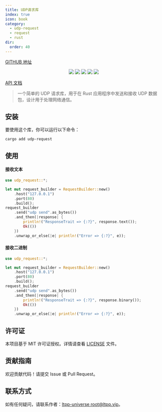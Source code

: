 ```yaml
---
title: UDP请求库
index: true
icon: book
category:
  - udp-request
  - request
  - rust
dir:
  order: 40
---
```


<Share colorful />

[GITHUB 地址](https://github.com/ltpp-universe/udp-request)

<center>

[![](https://img.shields.io/crates/v/udp-request.svg)](https://crates.io/crates/udp-request)
[![](https://img.shields.io/crates/d/udp-request.svg)](https://img.shields.io/crates/d/udp-request.svg)
[![](https://docs.rs/udp-request/badge.svg)](https://docs.rs/udp-request)
[![](https://github.com/ltpp-universe/udp-request/workflows/Rust/badge.svg)](https://github.com/ltpp-universe/udp-request/actions?query=workflow:Rust)
[![](https://img.shields.io/crates/l/udp-request.svg)](./LICENSE)

</center>

[API 文档](https://docs.rs/udp-request/latest/tcp_request/)

> 一个简单的 UDP 请求库，用于在 Rust 应用程序中发送和接收 UDP 数据包，设计用于处理网络通信。

## 安装

要使用这个库，你可以运行以下命令：

```shell
cargo add udp-request
```

## 使用

#### 接收文本

```rs
use udp_request::*;

let mut request_builder = RequestBuilder::new()
    .host("127.0.0.1")
    .port(80)
    .build();
request_builder
    .send("udp send".as_bytes())
    .and_then(|response| {
        println!("ResponseTrait => {:?}", response.text());
        Ok(())
    })
    .unwrap_or_else(|e| println!("Error => {:?}", e));
```

#### 接收二进制

```rs
use udp_request::*;

let mut request_builder = RequestBuilder::new()
    .host("127.0.0.1")
    .port(80)
    .build();
request_builder
    .send("udp send".as_bytes())
    .and_then(|response| {
        println!("ResponseTrait => {:?}", response.binary());
        Ok(())
    })
    .unwrap_or_else(|e| println!("Error => {:?}", e));
```

## 许可证

本项目基于 MIT 许可证授权。详情请查看 [LICENSE](LICENSE) 文件。

## 贡献指南

欢迎贡献代码！请提交 Issue 或 Pull Request。

## 联系方式

如有任何疑问，请联系作者：[ltpp-universe <root@ltpp.vip>](mailto:root@ltpp.vip)。

<Bottom />

